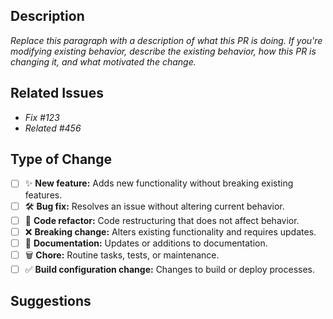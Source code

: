 <!-- 

Thank you for contributing.

Provide a description of your changes below and a general summary in the title.

-->

## Description

*Replace this paragraph with a description of what this PR is doing. If you're modifying existing behavior, describe the existing behavior, how this PR is changing it, and what motivated the change.*

## Related Issues

<!--

Replace this paragraph with a list of issues related to this PR from the [issue database](https://github.com/singerdmx/flutter-quill/issues). Indicate, which of these issues are resolved or fixed by this PR.

-->

<!-- *e.g.* -->
- *Fix #123*
- *Related #456*

## Type of Change

<!--- 

Put an x in all the boxes that apply:

- [x] **Example:**

-->

- [ ] ✨ **New feature:** Adds new functionality without breaking existing features.
- [ ] 🛠️ **Bug fix:** Resolves an issue without altering current behavior.
- [ ] 🧹 **Code refactor:** Code restructuring that does not affect behavior.
- [ ] ❌ **Breaking change:** Alters existing functionality and requires updates.
- [ ] 📝 **Documentation:** Updates or additions to documentation.
- [ ] 🗑️ **Chore:** Routine tasks, tests, or maintenance.
- [ ] ✅ **Build configuration change:** Changes to build or deploy processes.

## Suggestions

<!-- Optional -->